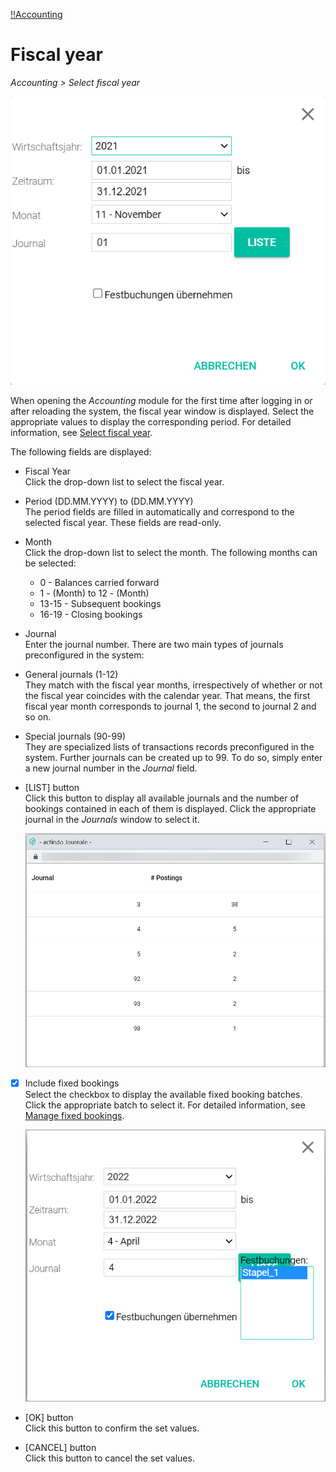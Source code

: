 [!!Accounting](RetailSuiteAccounting)

# Fiscal year

*Accounting > Select fiscal year*

![Select fiscal year](/Assets/Screenshots/RetailSuiteAccounting/FiscalYear.png "[Select fiscal year]")

When opening the *Accounting* module for the first time after logging in or after reloading the system, the fiscal year window is displayed. Select the appropriate values to display the corresponding period. For detailed information, see [Select fiscal year](/RetailSuiteAccounting/Operation/01_SelectFiscalYear.md).

The following fields are displayed:

- Fiscal Year  
  Click the drop-down list to select the fiscal year.

- Period (DD.MM.YYYY) to (DD.MM.YYYY)  
  The period fields are filled in automatically and correspond to the selected fiscal year. These fields are read-only.

- Month  
  Click the drop-down list to select the month. The following months can be selected:

  - 0 - Balances carried forward  
  - 1 - (Month) to 12 - (Month)   
  - 13-15 - Subsequent bookings
  - 16-19 - Closing bookings


- Journal  
  Enter the journal number. There are two main types of journals preconfigured in the system:

 - General journals (1-12)  
 They match with the fiscal year months, irrespectively of whether or not the fiscal year coincides with the calendar year. That means, the first fiscal year month corresponds to journal 1, the second to journal 2 and so on.

 - Special journals (90-99)  
 They are specialized lists of transactions records preconfigured in the system. Further journals can be created up to 99. To do so, simply enter a new journal number in the *Journal* field.

- [LIST] button  
Click this button to display all available journals and the number of bookings contained in each of them is displayed. Click the appropriate journal in the *Journals* window to select it.

  ![Select journal](/Assets/Screenshots/RetailSuiteAccounting/Book/SelectFiscalYearJournals.png "[Select journal]")

- [X]
  Include fixed bookings  
  Select the checkbox to display the available fixed booking batches. Click the appropriate batch to select it. For detailed information, see [Manage fixed bookings](/RetailSuiteAccounting/Integration/06_ManageFixedBookings.md).

    ![Select journal](/Assets/Screenshots/RetailSuiteAccounting/SelectFiscalYear03.png "[Select journal]")

- [OK] button  
  Click this button to confirm the set values.

- [CANCEL] button  
  Click this button to cancel the set values.
